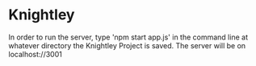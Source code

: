 # Knightley

In order to run the server, type 'npm start app.js' in the command line
at whatever directory the Knightley Project is saved.
The server will be on localhost://3001